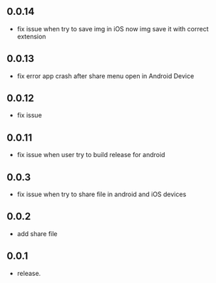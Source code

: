 ## 0.0.14

- fix issue when try to save img in iOS now img save it with correct extension

## 0.0.13

- fix error app crash after share menu open in Android Device
## 0.0.12

- fix issue

## 0.0.11

- fix issue when user try to build release for android

## 0.0.3

- fix issue when try to share file in android and iOS devices

## 0.0.2

- add share file

## 0.0.1

- release.
